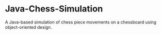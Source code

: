 # Java-Chess-Simulation
A Java-based simulation of chess piece movements on a chessboard using object-oriented design.
